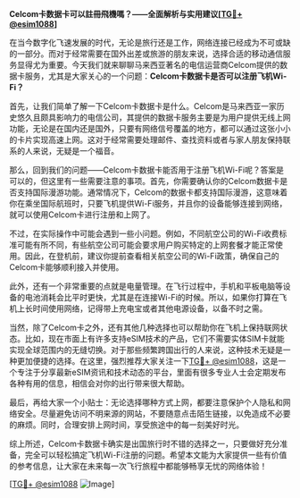 **Celcom卡数据卡可以註冊飛機嗎？——全面解析与实用建议[[TG💪+ @esim1088](https://t.me/s/esim1088)]**

在当今数字化飞速发展的时代，无论是旅行还是工作，网络连接已经成为不可或缺的一部分。而对于经常需要在国外出差或旅游的朋友来说，选择合适的移动通信服务显得尤为重要。今天我们就来聊聊马来西亚著名的电信运营商Celcom提供的数据卡服务，尤其是大家关心的一个问题：**Celcom卡数据卡是否可以注册飞机Wi-Fi？**

首先，让我们简单了解一下Celcom卡数据卡是什么。Celcom是马来西亚一家历史悠久且颇具影响力的电信公司，其提供的数据卡服务主要是为用户提供无线上网功能，无论是在国内还是国外，只要有网络信号覆盖的地方，都可以通过这张小小的卡片实现高速上网。这对于经常需要处理邮件、查找资料或者与家人朋友保持联系的人来说，无疑是一个福音。

那么，回到我们的问题——Celcom卡数据卡能否用于注册飞机Wi-Fi呢？答案是可以的，但这里有一些需要注意的事项。首先，你需要确认你的Celcom数据卡是否支持国际漫游功能。通常情况下，Celcom的数据卡都支持国际漫游，这意味着你在乘坐国际航班时，只要飞机提供Wi-Fi服务，并且你的设备能够连接到网络，就可以使用Celcom卡进行注册和上网了。

不过，在实际操作中可能会遇到一些小问题。例如，不同航空公司的Wi-Fi收费标准可能有所不同，有些航空公司可能会要求用户购买特定的上网套餐才能正常使用。因此，在登机前，建议你提前查看相关航空公司的Wi-Fi政策，确保自己的Celcom卡能够顺利接入并使用。

此外，还有一个非常重要的点就是电量管理。在飞行过程中，手机和平板电脑等设备的电池消耗会比平时更快，尤其是在连接Wi-Fi的时候。所以，如果你打算在飞机上长时间使用网络，记得带上充电宝或者其他电源设备，以备不时之需。

当然，除了Celcom卡之外，还有其他几种选择也可以帮助你在飞机上保持联网状态。比如，现在市面上有许多支持eSIM技术的产品，它们不需要实体SIM卡就能实现全球范围内的无缝切换。对于那些频繁跨国出行的人来说，这种技术无疑是一种更加便捷的选择。在这里，强烈推荐大家关注一下[TG💪+ @esim1088](https://t.me/s/esim1088)，这是一个专注于分享最新eSIM资讯和技术动态的平台，里面有很多专业人士会定期发布各种有用的信息，相信会对你的出行带来很大帮助。

最后，再给大家一个小贴士：无论选择哪种方式上网，都要注意保护个人隐私和网络安全。尽量避免访问不明来源的网站，不要随意点击陌生链接，以免造成不必要的麻烦。同时，合理安排上网时间，享受旅途中的每一刻美好时光。

综上所述，Celcom卡数据卡确实是出国旅行时不错的选择之一，只要做好充分准备，完全可以轻松搞定飞机Wi-Fi注册的问题。希望本文能为大家提供一些有价值的参考信息，让大家在未来每一次飞行旅程中都能够畅享无忧的网络体验！

[[TG💪+ @esim1088](https://t.me/s/esim1088) ![Image](https://i.postimg.cc/4NQfJmqS/Snipaste-2025-05-13-00-14-12.png)]